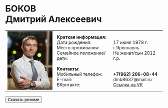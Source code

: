 <body>
  <h1>БОКОВ
<br>Дмитрий Алексеевич</h1>
<table>
  <tbody>
    <tr>
      <td><img src="1_MG_3769.jpg"></td>
      <td align="LEFT"><strong>Краткая информация:</strong><br>Дата рождения:<br>Место проживания:<br>Семейное положение/дети:<br><br><strong>Контакты:</strong><br>Мобильный телефон:<br>E-mail:<br>ВКонтакте:</td>
      <td align="LEFT"><br>17 июня 1978 г.<br>г.Ярославль<br>Не женат/сын 2012 г.р.<br><br><br><strong>+7(962) 206-08-44</strong><br>dmb8637@mail.ru<br><a HREF="https://vk.com/id32994005" target="_blank">Ссылка на VK</a></td>
    </tr>
  </tbody>
</table>
<p align="left"><a href="anketa_D_A_Bokov.docx"><button>Скачать резюме</button></a></p>
</body>
